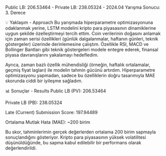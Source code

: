 Public LB: 206.53464 - Private LB: 238.05324 - 2024.04 Yarışma Sonucu: 3. Derece

💡 Yaklaşım - Approach Bu yarışmada hiperparametre optimizasyonuna odaklanmak yerine, LSTM modelini kripto para piyasasının dinamiklerine uygun şekilde özelleştirmeyi tercih ettim. Coin verilerinin doğasını anlamak için zaman serisi özellikleri (günlük dalgalanmalar, haftanın günleri, teknik göstergeler) üzerinde derinlemesine çalıştım. Özellikle RSI, MACD ve Bollinger Bantları gibi teknik göstergeleri modele entegre ederek, finansal piyasa davranışlarını yakalamayı hedefledim.

Ayrıca, zaman bazlı özellik mühendisliği (örneğin, haftalık ortalamalar, geçmiş fiyat lagları) ile modelin tahmin gücünü artırdım. Hiperparametre optimizasyonu yapmadan, sadece bu özelliklerin doğru tasarımıyla MAE skorunda ciddi bir iyileşme sağladım.

📊 Sonuçlar - Results Public LB (PV): 206.53464

Private LB (PB): 238.05324

Late (Current) Submission Score: 197.94489

Ortalama Mutlak Hata (MAE): ~200 birim

Bu skor, tahminlerimin gerçek değerlerden ortalama 200 birim sapmayla sonuçlandığını gösteriyor. Kripto para piyasasının yüksek volatilitesi düşünüldüğünde, bu sapma kabul edilebilir bir performans olarak değerlendirildi.
